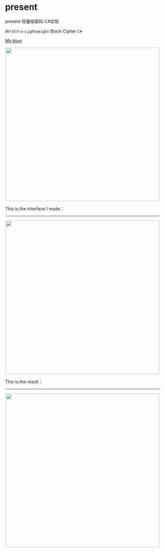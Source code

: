 present
==
present 轻量级密码 C#实现

An `Ultra-Lightweight` Block Cipher `C#`<br>

[My blog](http://blog.csdn.net/caomage "Welcome to visit")  

<div align=center><img width="500" height="500" src="https://github.com/usecodelee/present/raw/master/img/title.png"/></div>

This is the interface I made：<br>
____
<div align=center><img width="500" height="500" src="https://github.com/usecodelee/present/raw/master/img/begin.png"/></div>

This is the result：<br>
____
<div align=center><img width="500" height="500" src="https://github.com/usecodelee/present/raw/master/img/result.png"/></div>
